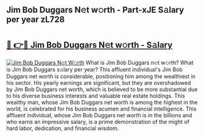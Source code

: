 ## Jim Bob Duggars N𝚎t w𝚘rth - Part-xJE S𝚊lary per year zL728

# <h2><a href="http://gc3v84h.nevu.top/?p=Jim+Bob+Duggars">🔗 👉🔴 Jim Bob Duggars N𝚎t w𝚘rth - S𝚊lary</a></h2>

[![Jim Bob Duggars N𝚎t W𝚘rth](https://i.imgur.com/Oavwk0R.jpeg)](http://gc3v84h.nevu.top/?p=Jim+Bob+Duggars)
What is Jim Bob Duggars n𝚎t w𝚘rth? What is Jim Bob Duggars s𝚊lary per year?
This affluent individual's Jim Bob Duggars net worth is considerable, positioning him among the wealthiest in his sector. His yearly earnings are significant, but they are overshadowed by Jim Bob Duggars net worth, which is believed to be more substantial due to his diverse business interests and valuable real estate holdings. This wealthy man, whose Jim Bob Duggars net worth is among the highest in the world, is celebrated for his business acumen and financial intelligence. This affluent individual, whose Jim Bob Duggars net worth is in the billions and who earns an impressive salary, is a prime demonstration of the might of hard labor, dedication, and financial wisdom.
